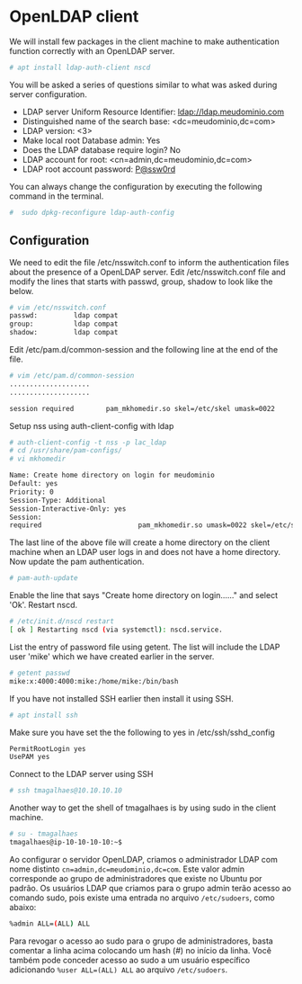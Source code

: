 # OpenLDAP client

We will install few packages in the client machine to make authentication function correctly with an OpenLDAP server.

```bash
# apt install ldap-auth-client nscd
```

You will be asked a series of questions similar to what was asked during server configuration.

- LDAP server Uniform Resource Identifier: <ldap://ldap.meudominio.com>
- Distinguished name of the search base: <dc=meudominio,dc=com>
- LDAP version: <3>
- Make local root Database admin: Yes
- Does the LDAP database require login? No
- LDAP account for root: <cn=admin,dc=meudominio,dc=com>
- LDAP root account password: <P@ssw0rd>

You can always change the configuration by executing the following command in the terminal.

```bash
#  sudo dpkg-reconfigure ldap-auth-config
```

## Configuration

We need to edit the file /etc/nsswitch.conf to inform the authentication files about the presence of a OpenLDAP server. Edit /etc/nsswitch.conf file and modify the lines that starts with passwd, group, shadow to look like the below.

```bash
# vim /etc/nsswitch.conf
passwd:         ldap compat
group:          ldap compat
shadow:         ldap compat
```

Edit  /etc/pam.d/common-session and the following line at the end of the file.

```bash
# vim /etc/pam.d/common-session
....................
....................

session required        pam_mkhomedir.so skel=/etc/skel umask=0022
```

Setup nss using auth-client-config with ldap

```bash
# auth-client-config -t nss -p lac_ldap
# cd /usr/share/pam-configs/
# vi mkhomedir

Name: Create home directory on login for meudominio
Default: yes
Priority: 0
Session-Type: Additional
Session-Interactive-Only: yes
Session:
required                        pam_mkhomedir.so umask=0022 skel=/etc/skel
```

The last line of the above file will create a home directory on the client machine when an LDAP user logs in and does not have a home directory. Now update the pam authentication.

```bash
# pam-auth-update
```

Enable the line that says "Create home directory on login......" and select 'Ok'. Restart nscd.

```bash
# /etc/init.d/nscd restart
[ ok ] Restarting nscd (via systemctl): nscd.service.
```

List the entry of password file using getent. The list will include the LDAP user 'mike' which we have created earlier in the server.

```bash
# getent passwd
mike:x:4000:4000:mike:/home/mike:/bin/bash
```

If you have not installed SSH earlier then install it using SSH.

```bash
# apt install ssh
```

Make sure you have set the the following to yes in /etc/ssh/sshd_config

```bash
PermitRootLogin yes
UsePAM yes
```

Connect to the LDAP server using SSH

```bash
# ssh tmagalhaes@10.10.10.10
```

Another way to get the shell of tmagalhaes is by using sudo in the client machine.

```bash
# su - tmagalhaes
tmagalhaes@ip-10-10-10-10:~$
```

Ao configurar o servidor OpenLDAP, criamos o administrador LDAP com nome distinto ```cn=admin,dc=meudominio,dc=com```. Este valor admin corresponde ao grupo de administradores que existe no Ubuntu por padrão. Os usuários LDAP que criamos para o grupo admin terão acesso ao comando sudo, pois existe uma entrada no arquivo ```/etc/sudoers```, como abaixo:

```bash
%admin ALL=(ALL) ALL
```

Para revogar o acesso ao sudo para o grupo de administradores, basta comentar a linha acima colocando um hash (#) no início da linha. Você também pode conceder acesso ao sudo a um usuário específico adicionando ```%user ALL=(ALL) ALL``` ao arquivo ```/etc/sudoers```.
